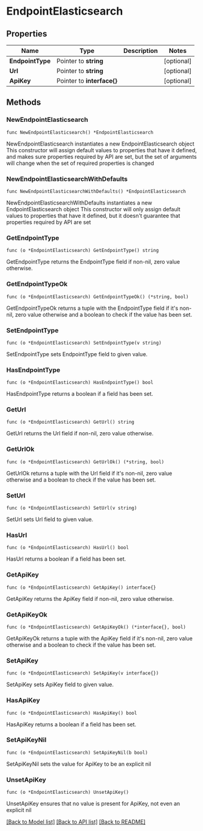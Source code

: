 # EndpointElasticsearch

## Properties

Name | Type | Description | Notes
------------ | ------------- | ------------- | -------------
**EndpointType** | Pointer to **string** |  | [optional] 
**Url** | Pointer to **string** |  | [optional] 
**ApiKey** | Pointer to **interface{}** |  | [optional] 

## Methods

### NewEndpointElasticsearch

`func NewEndpointElasticsearch() *EndpointElasticsearch`

NewEndpointElasticsearch instantiates a new EndpointElasticsearch object
This constructor will assign default values to properties that have it defined,
and makes sure properties required by API are set, but the set of arguments
will change when the set of required properties is changed

### NewEndpointElasticsearchWithDefaults

`func NewEndpointElasticsearchWithDefaults() *EndpointElasticsearch`

NewEndpointElasticsearchWithDefaults instantiates a new EndpointElasticsearch object
This constructor will only assign default values to properties that have it defined,
but it doesn't guarantee that properties required by API are set

### GetEndpointType

`func (o *EndpointElasticsearch) GetEndpointType() string`

GetEndpointType returns the EndpointType field if non-nil, zero value otherwise.

### GetEndpointTypeOk

`func (o *EndpointElasticsearch) GetEndpointTypeOk() (*string, bool)`

GetEndpointTypeOk returns a tuple with the EndpointType field if it's non-nil, zero value otherwise
and a boolean to check if the value has been set.

### SetEndpointType

`func (o *EndpointElasticsearch) SetEndpointType(v string)`

SetEndpointType sets EndpointType field to given value.

### HasEndpointType

`func (o *EndpointElasticsearch) HasEndpointType() bool`

HasEndpointType returns a boolean if a field has been set.

### GetUrl

`func (o *EndpointElasticsearch) GetUrl() string`

GetUrl returns the Url field if non-nil, zero value otherwise.

### GetUrlOk

`func (o *EndpointElasticsearch) GetUrlOk() (*string, bool)`

GetUrlOk returns a tuple with the Url field if it's non-nil, zero value otherwise
and a boolean to check if the value has been set.

### SetUrl

`func (o *EndpointElasticsearch) SetUrl(v string)`

SetUrl sets Url field to given value.

### HasUrl

`func (o *EndpointElasticsearch) HasUrl() bool`

HasUrl returns a boolean if a field has been set.

### GetApiKey

`func (o *EndpointElasticsearch) GetApiKey() interface{}`

GetApiKey returns the ApiKey field if non-nil, zero value otherwise.

### GetApiKeyOk

`func (o *EndpointElasticsearch) GetApiKeyOk() (*interface{}, bool)`

GetApiKeyOk returns a tuple with the ApiKey field if it's non-nil, zero value otherwise
and a boolean to check if the value has been set.

### SetApiKey

`func (o *EndpointElasticsearch) SetApiKey(v interface{})`

SetApiKey sets ApiKey field to given value.

### HasApiKey

`func (o *EndpointElasticsearch) HasApiKey() bool`

HasApiKey returns a boolean if a field has been set.

### SetApiKeyNil

`func (o *EndpointElasticsearch) SetApiKeyNil(b bool)`

 SetApiKeyNil sets the value for ApiKey to be an explicit nil

### UnsetApiKey
`func (o *EndpointElasticsearch) UnsetApiKey()`

UnsetApiKey ensures that no value is present for ApiKey, not even an explicit nil

[[Back to Model list]](../README.md#documentation-for-models) [[Back to API list]](../README.md#documentation-for-api-endpoints) [[Back to README]](../README.md)


